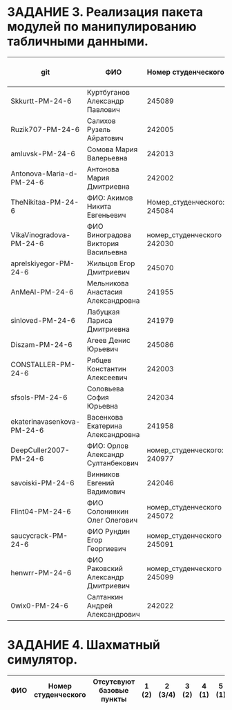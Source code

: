 # **ЗАДАНИЕ 3.** Реализация пакета модулей по манипулированию табличными данными.


|git                       |ФИО                                |Номер студенческого        |Отсутствуют базовые пункты|1 (1)|2 (1)|3 (1)|4 (1/2)|5 (1/2)|6 (2)|7 (3)|8 (2)|9 (1/2)|Сумма баллов|
|--------------------------|-----------------------------------|---------------------------|--------------------------|-----|-----|-----|-------|-------|-----|-----|-----|-------|------------|
|Skkurtt-PM-24-6           |Куртбуганов Александр Павлович     |245089                     |-                         |1    |1?   |1    |       |       |     |     |     |       |9           |
|Ruzik707-PM-24-6          |Салихов Рузель Айратович           |242005                     |1                         |     |     |1    |       |       |2    |3    |     |       |18          |
|amluvsk-PM-24-6           |Сомова Мария Валерьевна            |242013                     |не найдено                |     |     |     |       |       |     |     |     |       |-           |
|Antonova-Maria-d-PM-24-6  |Антонова Мария Дмитриевна          |242002                     |-                         |1    |     |1    |       |       |2    |3    |     |       |20          |
|TheNikitaa-PM-24-6        |ФИО: Акимов Никита Евгеньевич      |Номер_студенческого: 245084|1                         |     |     |     |       |       |2    |3    |     |       |15          |
|VikaVinogradova-PM-24-6   |ФИО Виноградова Виктория Васильевна|номер_студенческого 242030 |1                         |     |     |1    |       |       |     |     |     |       |3           |
|aprelskiyegor-PM-24-6     |Жильцов Егор Дмитриевич            |245070                     |-                         |1    |1?   |1    |       |       |     |     |     |       |9           |
|AnMeAl-PM-24-6            |Мельникова Анастасия Александровна |241955                     |-                         |1    |     |1    |2      |       |     |3    |     |       |20          |
|sinloved-PM-24-6          |Лабуцкая Лариса Дмитриевна         |241979                     |-                         |1    |1?   |1    |       |       |2    |3    |     |       |20          |
|Diszam-PM-24-6            |Агеев Денис Юрьевич                |245086                     |не найдено                |     |     |     |       |       |     |     |     |       |-           |
|CONSTALLER-PM-24-6        |Рябцев Константин Алексеевич       |242003                     |-                         |1    |1?   |1    |2      |       |     |     |     |       |15          |
|sfsols-PM-24-6            |Соловьева София Юрьевна            |242034                     |не найдено                |     |     |     |       |       |     |     |     |       |-           |
|ekaterinavasenkova-PM-24-6|Васенкова Екатерина Александровна  |241958                     |1                         |     |     |1    |       |       |2    |3    |     |       |18          |
|DeepCuller2007-PM-24-6    |ФИО: Орлов Александр Султанбекович |номер_студенческого: 240977|-                         |1    |1?   |1    |       |       |     |     |2    |       |15          |
|savoiski-PM-24-6          |Винников Евгений Вадимович         |242046                     |-                         |1    |1?   |1?   |2      |2      |2    |3    |2    |2      |20          |
|Flint04-PM-24-6           |ФИО Солонинкин Олег Олегович       |номер_студенческого 245072 |1                         |     |     |1    |2      |       |     |     |     |       |9           |
|saucycrack-PM-24-6        |ФИО Рундин Егор Георгиевич         |номер_студенческого 245091 |не найдено                |     |     |     |       |       |     |     |     |       |-           |
|henwrr-PM-24-6            |ФИО Раковский Александр Дмитриевич |номер_студенческого 245099 |-                         |1    |1?   |1    |2      |       |2    |     |     |       |20          |
|0wix0-PM-24-6             |Cалтанкин Андрей Александрович     |242022                     |не найдено                |     |     |     |       |       |     |     |     |       |-           |



# **ЗАДАНИЕ 4.** Шахматный симулятор.

| ФИО                 | Номер студенческого |Отсутсвуют базовые пункты| 1 (2) | 2 (3/4) | 3 (2) | 4 (1) | 5 (1) | 6 (1) | 7 (2) | 8 (1) | 9 (1) | Сумма баллов |
|-|-|-|-|-|-|-|-|-|-|-|-|-|
